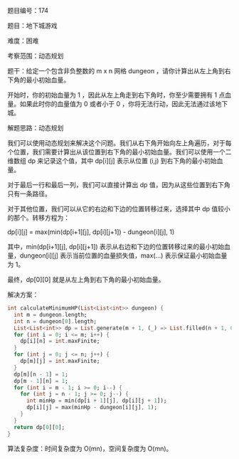 题目编号：174

题目：地下城游戏

难度：困难

考察范围：动态规划

题干：给定一个包含非负整数的 m x n 网格 dungeon ，请你计算出从左上角到右下角的最小初始血量。

开始时，你的初始血量为 1 ，因此从左上角走到右下角时，你至少需要拥有 1 点血量。如果此时你的血量值为 0 或者小于 0 ，你将无法行动，因此无法通过该地下城。

解题思路：动态规划

我们可以使用动态规划来解决这个问题。我们从右下角开始向左上角遍历，对于每个位置，我们需要计算出从该位置到右下角的最小初始血量。我们可以使用一个二维数组 dp 来记录这个值，其中 dp[i][j] 表示从位置 (i,j) 到右下角的最小初始血量。

对于最后一行和最后一列，我们可以直接计算出 dp 值，因为从这些位置到右下角只有一条路径。

对于其他位置，我们可以从它的右边和下边的位置转移过来，选择其中 dp 值较小的那个。转移方程为：

dp[i][j] = max(min(dp[i+1][j], dp[i][j+1]) - dungeon[i][j], 1)

其中，min(dp[i+1][j], dp[i][j+1]) 表示从右边和下边的位置转移过来的最小初始血量，dungeon[i][j] 表示当前位置的血量损失值，max(...) 表示保证最小初始血量为 1。

最终，dp[0][0] 就是从左上角到右下角的最小初始血量。

解决方案：

```dart
int calculateMinimumHP(List<List<int>> dungeon) {
  int m = dungeon.length;
  int n = dungeon[0].length;
  List<List<int>> dp = List.generate(m + 1, (_) => List.filled(n + 1, 0));
  for (int i = 0; i <= m; i++) {
    dp[i][n] = int.maxFinite;
  }
  for (int j = 0; j <= n; j++) {
    dp[m][j] = int.maxFinite;
  }
  dp[m][n - 1] = 1;
  dp[m - 1][n] = 1;
  for (int i = m - 1; i >= 0; i--) {
    for (int j = n - 1; j >= 0; j--) {
      int minHp = min(dp[i + 1][j], dp[i][j + 1]);
      dp[i][j] = max(minHp - dungeon[i][j], 1);
    }
  }
  return dp[0][0];
}
```

算法复杂度：时间复杂度为 O(mn)，空间复杂度为 O(mn)。